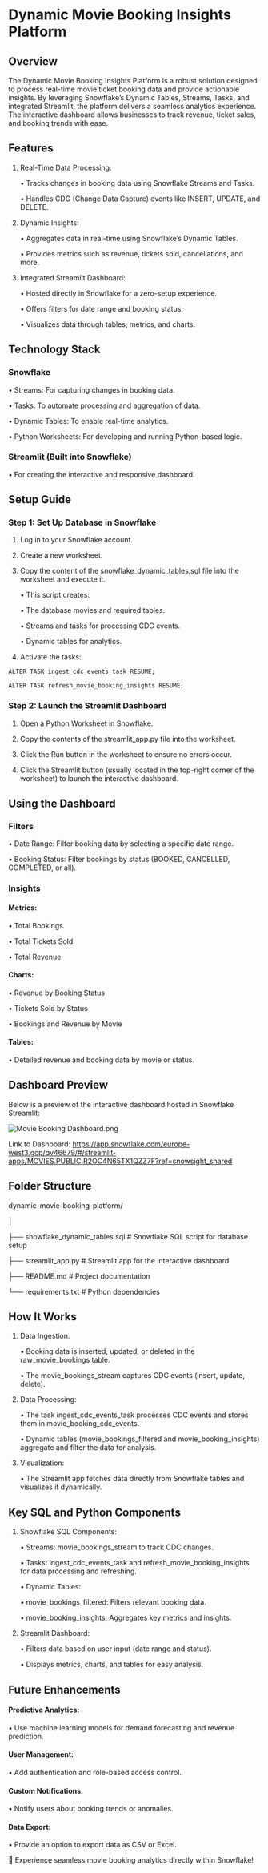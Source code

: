 # Dynamic Movie Booking Insights Platform

## Overview

The Dynamic Movie Booking Insights Platform is a robust solution designed to process real-time movie ticket booking data and provide actionable insights. By leveraging Snowflake’s Dynamic Tables, Streams, Tasks, and integrated Streamlit, the platform delivers a seamless analytics experience. The interactive dashboard allows businesses to track revenue, ticket sales, and booking trends with ease.

## Features

1)	Real-Time Data Processing:

    •	Tracks changes in booking data using Snowflake Streams and Tasks.

    •	Handles CDC (Change Data Capture) events like INSERT, UPDATE, and DELETE.

2)	Dynamic Insights:

    •	Aggregates data in real-time using Snowflake’s Dynamic Tables.

    •	Provides metrics such as revenue, tickets sold, cancellations, and more.

3) Integrated Streamlit Dashboard:

    •	Hosted directly in Snowflake for a zero-setup experience.
 
    •	Offers filters for date range and booking status.

    •	Visualizes data through tables, metrics, and charts.

## Technology Stack

### Snowflake

• Streams: For capturing changes in booking data.


• Tasks: To automate processing and aggregation of data.


• Dynamic Tables: To enable real-time analytics.


• Python Worksheets: For developing and running Python-based logic.


### Streamlit (Built into Snowflake)

	
• For creating the interactive and responsive dashboard.

## Setup Guide

### Step 1: Set Up Database in Snowflake

1.	Log in to your Snowflake account.

2.	Create a new worksheet.

3.	Copy the content of the snowflake_dynamic_tables.sql file into the worksheet and execute it.
	
     •	This script creates:
	
     •	The database movies and required tables.
	
     •	Streams and tasks for processing CDC events.
	
     •	Dynamic tables for analytics.

4.	Activate the tasks:

``` ALTER TASK ingest_cdc_events_task RESUME; ```


``` ALTER TASK refresh_movie_booking_insights RESUME; ```

### Step 2: Launch the Streamlit Dashboard
	
 1.	Open a Python Worksheet in Snowflake.
	
 2.	Copy the contents of the streamlit_app.py file into the worksheet.
	
 3.	Click the Run button in the worksheet to ensure no errors occur.
	
 4.	Click the Streamlit button (usually located in the top-right corner of the worksheet) to launch the interactive dashboard.

## Using the Dashboard

### Filters
	
 • Date Range: Filter booking data by selecting a specific date range.
	
 • Booking Status: Filter bookings by status (BOOKED, CANCELLED, COMPLETED, or all).

### Insights

#### Metrics:

   • Total Bookings
 
   • Total Tickets Sold
 
   • Total Revenue
 
#### Charts:
  
   • Revenue by Booking Status
 
   • Tickets Sold by Status
 
   • Bookings and Revenue by Movie
 
#### Tables:

   • Detailed revenue and booking data by movie or status.
   
## Dashboard Preview

Below is a preview of the interactive dashboard hosted in Snowflake Streamlit:

![Movie Booking Dashboard.png](https://github.com/Kaushik-Puttaswamy/Dynamic-Movie-Booking-Insights-Platform/blob/main/Movie%20Booking%20Dashboard.png)

Link to Dashboard: https://app.snowflake.com/europe-west3.gcp/qv46679/#/streamlit-apps/MOVIES.PUBLIC.R2OC4N65TX1QZZ7F?ref=snowsight_shared



## Folder Structure

dynamic-movie-booking-platform/

│

├── snowflake_dynamic_tables.sql  # Snowflake SQL script for database setup

├── streamlit_app.py              # Streamlit app for the interactive dashboard

├── README.md                     # Project documentation

└── requirements.txt              # Python dependencies 

## How It Works

1.	Data Ingestion.
   
	
 	• Booking data is inserted, updated, or deleted in the raw_movie_bookings table.
	
 	• The movie_bookings_stream captures CDC events (insert, update, delete).
 
2.	Data Processing:
   
	• The task ingest_cdc_events_task processes CDC events and stores them in movie_booking_cdc_events.

	• Dynamic tables (movie_bookings_filtered and movie_booking_insights) aggregate and filter the data for analysis.
 
3.	Visualization:

	• The Streamlit app fetches data directly from Snowflake tables and visualizes it dynamically.

## Key SQL and Python Components

1. Snowflake SQL Components:
	
	• Streams: movie_bookings_stream to track CDC changes.
	
	• Tasks: ingest_cdc_events_task and refresh_movie_booking_insights for data processing and refreshing.

	• Dynamic Tables:
	
	  • movie_bookings_filtered: Filters relevant booking data.	
	
 	  • movie_booking_insights: Aggregates key metrics and insights.

3. Streamlit Dashboard:
	
 	• Filters data based on user input (date range and status).
	
 	• Displays metrics, charts, and tables for easy analysis.


 ## Future Enhancements
 
#### Predictive Analytics:

   • Use machine learning models for demand forecasting and revenue prediction.

#### User Management:

   • Add authentication and role-based access control.

#### Custom Notifications:

   • Notify users about booking trends or anomalies.

#### Data Export:

   • Provide an option to export data as CSV or Excel.


🚀 Experience seamless movie booking analytics directly within Snowflake!

